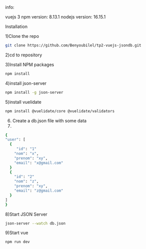 info:

vuejs 3
npm version: 8.13.1
nodejs version: 16.15.1


Installation

1)Clone the repo
```sh
git clone https://github.com/Benyoubilel/tp2-vuejs-jsondb.git
```
2)cd to repository

3)Install NPM packages
```sh
npm install
```
4)install json-server
```sh
npm install -g json-server
```
5)install vuelidate
```sh
npm install @vuelidate/core @vuelidate/validators
```
6) Create a db.json file with some data
7)
  ```sh
{
  "user": [
    {
       "id": "1"    
      "nom": "x",
      "prenom": "xy",
      "email": "x@gmail.com"
    }
    {
      "id": "2"    
      "nom": "z",
      "prenom": "xy",
      "email": "z@gmail.com"
    }
  ]
}
```
8)Start JSON Server
```sh
json-server --watch db.json
```
9)Start vue
```sh
npm run dev
```



